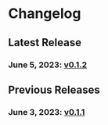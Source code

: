 # Changelog

## Latest Release

### June 5, 2023: [v0.1.2](/.changelog/v0.1.2.mdx)

## Previous Releases

### June 3, 2023: [v0.1.1](/.changelog/v0.1.1.mdx)
